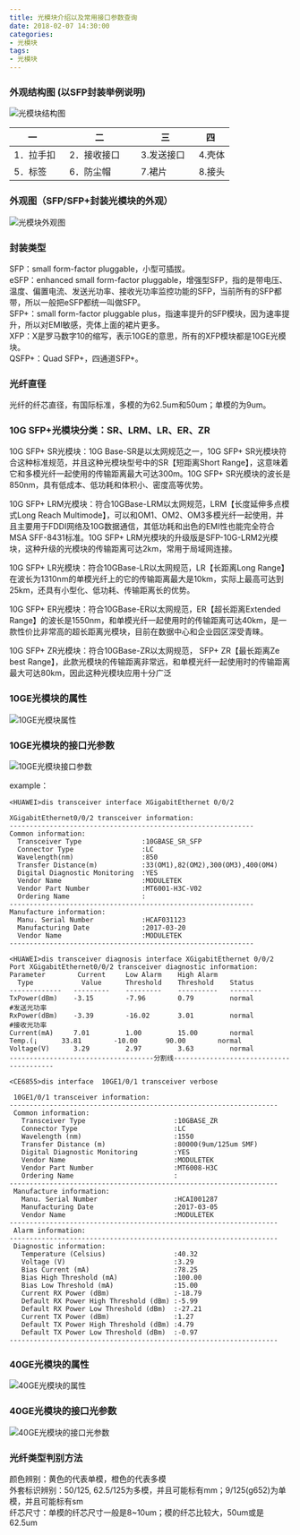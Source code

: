 ```yaml
---
title: 光模块介绍以及常用接口参数查询
date: 2018-02-07 14:30:00
categories:
- 光模块
tags:
- 光模块
---
```


### 外观结构图 (以SFP封装举例说明)  
![光模块结构图](/images/2018020701.png)  

|    一    |   二   |   三    |   四   |
| ------  | ------ | ------  | ------ |
|1．拉手扣   |2．接收接口      |3.发送接口    |4.壳体 |
|5．标签     |6．防尘帽        |7.裙片       |8.接头 |  

### 外观图（SFP/SFP+封装光模块的外观）
![光模块外观图](/images/2018020702.png)

### 封装类型
SFP：small form-factor pluggable，小型可插拔。  
eSFP：enhanced small form-factor pluggable，增强型SFP，指的是带电压、温度、偏置电流、发送光功率、接收光功率监控功能的SFP，当前所有的SFP都带，所以一般把eSFP都统一叫做SFP。  
SFP+：small form-factor pluggable plus，指速率提升的SFP模块，因为速率提升，所以对EMI敏感，壳体上面的裙片更多。  
XFP：X是罗马数字10的缩写，表示10GE的意思，所有的XFP模块都是10GE光模块。  
QSFP+：Quad SFP+，四通道SFP+。

### 光纤直径
光纤的纤芯直径，有国际标准，多模的为62.5um和50um；单模的为9um。

### 10G SFP+光模块分类：SR、LRM、LR、ER、ZR
10G SFP+ SR光模块：10G Base-SR是以太网规范之一，10G SFP+ SR光模块符合这种标准规范，并且这种光模块型号中的SR【短距离Short Range】，这意味着它和多模光纤一起使用的传输距离最大可达300m。10G SFP+ SR光模块的波长是850nm，具有低成本、低功耗和体积小、密度高等优势。  

10G SFP+ LRM光模块：符合10GBase-LRM以太网规范，LRM【长度延伸多点模式Long Reach Multimode】，可以和OM1、OM2、OM3多模光纤一起使用，并且主要用于FDDI网络及10G数据通信，其低功耗和出色的EMI性也能完全符合MSA SFF-8431标准。10G SFP+ LRM光模块的升级版是SFP-10G-LRM2光模块，这种升级的光模块的传输距离可达2km，常用于局域网连接。  

10G SFP+ LR光模块：符合10GBase-LR以太网规范，LR【长距离Long Range】在波长为1310nm的单模光纤上的它的传输距离最大是10km，实际上最高可达到25km，还具有小型化、低功耗、传输距离长的优势。  

10G SFP+ ER光模块：符合10GBase-ER以太网规范，ER【超长距离Extended Range】的波长是1550nm，和单模光纤一起使用时的传输距离可达40km，是一款性价比非常高的超长距离光模块，目前在数据中心和企业园区深受青睐。  

10G SFP+ ZR光模块：符合10GBase-ZR以太网规范， SFP+ ZR【最长距离Ze best Range】，此款光模块的传输距离非常远，和单模光纤一起使用时的传输距离最大可达80km，因此这种光模块应用十分广泛  

### 10GE光模块的属性
![10GE光模块属性](/images/2018020703.png)

### 10GE光模块的接口光参数
![10GE光模块接口参数](/images/2018020704.png)
  
example：  
```
<HUAWEI>dis transceiver interface XGigabitEthernet 0/0/2

XGigabitEthernet0/0/2 transceiver information:
-------------------------------------------------------------
Common information:
  Transceiver Type               :10GBASE_SR_SFP
  Connector Type                 :LC
  Wavelength(nm)                 :850
  Transfer Distance(m)           :33(OM1),82(OM2),300(OM3),400(OM4)
  Digital Diagnostic Monitoring  :YES
  Vendor Name                    :MODULETEK       
  Vendor Part Number             :MT6001-H3C-V02  
  Ordering Name                  :
-------------------------------------------------------------
Manufacture information:
  Manu. Serial Number            :HCAF031123      
  Manufacturing Date             :2017-03-20
  Vendor Name                    :MODULETEK       
-------------------------------------------------------------

<HUAWEI>dis transceiver diagnosis interface XGigabitEthernet 0/0/2
Port XGigabitEthernet0/0/2 transceiver diagnostic information:
Parameter        Current     Low Alarm    High Alarm
  Type            Value      Threshold    Threshold    Status
-------------   ---------    ---------    ----------   --------
TxPower(dBm)    -3.15        -7.96        0.79         normal         #发送光功率
RxPower(dBm)    -3.39        -16.02       3.01         normal         #接收光功率
Current(mA)     7.01         1.00         15.00        normal
Temp.(¡⁩      33.81        -10.00       90.00        normal
Voltage(V)      3.29         2.97         3.63         normal
------------------------------------分割线----------------------------------------

<CE6855>dis interface  10GE1/0/1 transceiver verbose 

 10GE1/0/1 transceiver information:
-------------------------------------------------------------------
 Common information:
   Transceiver Type                      :10GBASE_ZR
   Connector Type                        :LC
   Wavelength (nm)                       :1550
   Transfer Distance (m)                 :80000(9um/125um SMF)
   Digital Diagnostic Monitoring         :YES
   Vendor Name                           :MODULETEK
   Vendor Part Number                    :MT6008-H3C
   Ordering Name                         :
-------------------------------------------------------------------
 Manufacture information:
   Manu. Serial Number                   :HCAI001287
   Manufacturing Date                    :2017-03-05
   Vendor Name                           :MODULETEK
-------------------------------------------------------------------
 Alarm information:
-------------------------------------------------------------------
 Diagnostic information: 
   Temperature (Celsius)                 :40.32
   Voltage (V)                           :3.29
   Bias Current (mA)                     :78.25
   Bias High Threshold (mA)              :100.00
   Bias Low Threshold (mA)               :15.00
   Current RX Power (dBm)                :-18.79
   Default RX Power High Threshold (dBm) :-5.99
   Default RX Power Low Threshold (dBm)  :-27.21
   Current TX Power (dBm)                :1.27
   Default TX Power High Threshold (dBm) :4.79
   Default TX Power Low Threshold (dBm)  :-0.97
-------------------------------------------------------------------

```
### 40GE光模块的属性
![40GE光模块的属性](/images/2018020705.png)

### 40GE光模块的接口光参数
![40GE光模块的接口光参数](/images/2018020706.png)

### 光纤类型判别方法
颜色辨别：黄色的代表单模，橙色的代表多模  
外套标识辨别：50/125, 62.5/125为多模，并且可能标有mm；9/125(g652)为单模，并且可能标有sm  
纤芯尺寸：单模的纤芯尺寸一般是8~10um；模的纤芯比较大，50um或是62.5um  

